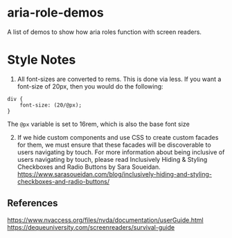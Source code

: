 # aria-role-demos
A list of demos to show how aria roles function with screen readers.

# Style Notes

1. All font-sizes are converted to rems. This is done via less.  If you want a font-size of 20px, then you would do the following:

```
div {
    font-size: (20/@px);
}
```

The `@px` variable is set to 16rem, which is also the base font size

2. If we hide custom components and use CSS to create custom facades for them, we must ensure that these facades will be discoverable to users navigating by touch. For more information about being inclusive of users navigating by touch, please read Inclusively Hiding & Styling Checkboxes and Radio Buttons by Sara Soueidan. https://www.sarasoueidan.com/blog/inclusively-hiding-and-styling-checkboxes-and-radio-buttons/

## References
https://www.nvaccess.org/files/nvda/documentation/userGuide.html
https://dequeuniversity.com/screenreaders/survival-guide
